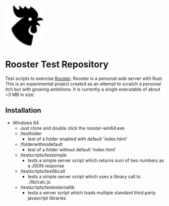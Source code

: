 <img src="./webroot/rooster.png" href="http://icons8.com/" alt="Rooster Personal Web Server" width="128"/>

# Rooster Test Repository
 Test scripts to exercise [Rooster](https://github.com/elasmojs/rooster). Rooster is a personal web server with Rust. This is an experimental project created as an attempt to scratch a personal itch but with growing ambitions. It is currently a single executable of about ~3 MB in size.

## Installation
- Windows 64
	- Just clone and double click the rooster-win64.exe
	- /testfolder
		- test of a folder enabled with default 'index.html'
	- /folderwithnodefault
		- test of a folder without default 'index.html' 
	- /testscripts/testsimple
		- tests a simple server script which returns sum of two numbers as a JSON response
	- /testscripts/testlibcall
		- tests a simple server script which uses a library call to ./lib/calc.js
	- /testscripts/testexternallib
		- testa a server script which loads multiple standard third party javascript libraries
